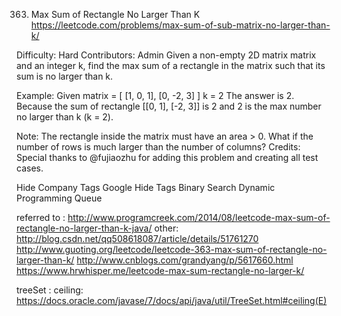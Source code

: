 363. Max Sum of Rectangle No Larger Than K  https://leetcode.com/problems/max-sum-of-sub-matrix-no-larger-than-k/

Difficulty: Hard
Contributors: Admin
Given a non-empty 2D matrix matrix and an integer k, find the max sum of a rectangle in the matrix such that its sum is no larger than k.

Example:
Given matrix = [
  [1,  0, 1],
  [0, -2, 3]
]
k = 2
The answer is 2. Because the sum of rectangle [[0, 1], [-2, 3]] is 2 and 2 is the max number no larger than k (k = 2).

Note:
The rectangle inside the matrix must have an area > 0.
What if the number of rows is much larger than the number of columns?
Credits:
Special thanks to @fujiaozhu for adding this problem and creating all test cases.

Hide Company Tags Google
Hide Tags Binary Search Dynamic Programming Queue


referred to : http://www.programcreek.com/2014/08/leetcode-max-sum-of-rectangle-no-larger-than-k-java/
other:
http://blog.csdn.net/qq508618087/article/details/51761270
http://www.guoting.org/leetcode/leetcode-363-max-sum-of-rectangle-no-larger-than-k/
http://www.cnblogs.com/grandyang/p/5617660.html
https://www.hrwhisper.me/leetcode-max-sum-rectangle-no-larger-k/

treeSet : ceiling: https://docs.oracle.com/javase/7/docs/api/java/util/TreeSet.html#ceiling(E)
